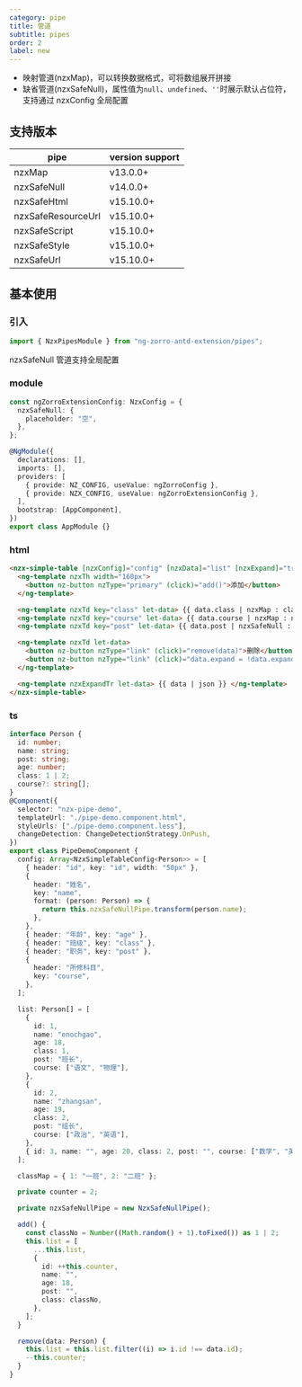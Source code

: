```yaml
---
category: pipe
title: 管道
subtitle: pipes
order: 2
label: new
---
```


- 映射管道(nzxMap)，可以转换数据格式，可将数组展开拼接
- 缺省管道(nzxSafeNull)，属性值为`null`、`undefined`、`''`时展示默认占位符，支持通过 nzxConfig 全局配置

## 支持版本

| pipe               | version support                        |
| ------------------ | -------------------------------------- |
| nzxMap             | <label type="success">v13.0.0+</label> |
| nzxSafeNull        | <label type="success">v14.0.0+</label> |
| nzxSafeHtml        | <label type="success">v15.10.0+</label> |
| nzxSafeResourceUrl | <label type="success">v15.10.0+</label> |
| nzxSafeScript      | <label type="success">v15.10.0+</label> |
| nzxSafeStyle       | <label type="success">v15.10.0+</label> |
| nzxSafeUrl         | <label type="success">v15.10.0+</label> |

## 基本使用

### 引入

```ts
import { NzxPipesModule } from "ng-zorro-antd-extension/pipes";
```

nzxSafeNull 管道支持全局配置

### module

```ts
const ngZorroExtensionConfig: NzxConfig = {
  nzxSafeNull: {
    placeholder: "空",
  },
};

@NgModule({
  declarations: [],
  imports: [],
  providers: [
    { provide: NZ_CONFIG, useValue: ngZorroConfig },
    { provide: NZX_CONFIG, useValue: ngZorroExtensionConfig },
  ],
  bootstrap: [AppComponent],
})
export class AppModule {}
```

### html

```html
<nzx-simple-table [nzxConfig]="config" [nzxData]="list" [nzxExpand]="true">
  <ng-template nzxTh width="160px">
    <button nz-button nzType="primary" (click)="add()">添加</button>
  </ng-template>

  <ng-template nzxTd key="class" let-data> {{ data.class | nzxMap : classMap }} </ng-template>
  <ng-template nzxTd key="course" let-data> {{ data.course | nzxMap : null : "*_*" | nzxSafeNull : "***" }} </ng-template>
  <ng-template nzxTd key="post" let-data> {{ data.post | nzxSafeNull : "组员" }} </ng-template>

  <ng-template nzxTd let-data>
    <button nz-button nzType="link" (click)="remove(data)">删除</button>
    <button nz-button nzType="link" (click)="data.expand = !data.expand">展开</button>
  </ng-template>

  <ng-template nzxExpandTr let-data> {{ data | json }} </ng-template>
</nzx-simple-table>
```

### ts

```typescript
interface Person {
  id: number;
  name: string;
  post: string;
  age: number;
  class: 1 | 2;
  course?: string[];
}
@Component({
  selector: "nzx-pipe-demo",
  templateUrl: "./pipe-demo.component.html",
  styleUrls: ["./pipe-demo.component.less"],
  changeDetection: ChangeDetectionStrategy.OnPush,
})
export class PipeDemoComponent {
  config: Array<NzxSimpleTableConfig<Person>> = [
    { header: "id", key: "id", width: "50px" },
    {
      header: "姓名",
      key: "name",
      format: (person: Person) => {
        return this.nzxSafeNullPipe.transform(person.name);
      },
    },
    { header: "年龄", key: "age" },
    { header: "班级", key: "class" },
    { header: "职务", key: "post" },
    {
      header: "所修科目",
      key: "course",
    },
  ];

  list: Person[] = [
    {
      id: 1,
      name: "enochgao",
      age: 18,
      class: 1,
      post: "班长",
      course: ["语文", "物理"],
    },
    {
      id: 2,
      name: "zhangsan",
      age: 19,
      class: 2,
      post: "组长",
      course: ["政治", "英语"],
    },
    { id: 3, name: "", age: 20, class: 2, post: "", course: ["数学", "英语"] },
  ];

  classMap = { 1: "一班", 2: "二班" };

  private counter = 2;

  private nzxSafeNullPipe = new NzxSafeNullPipe();

  add() {
    const classNo = Number((Math.random() + 1).toFixed()) as 1 | 2;
    this.list = [
      ...this.list,
      {
        id: ++this.counter,
        name: "",
        age: 18,
        post: "",
        class: classNo,
      },
    ];
  }

  remove(data: Person) {
    this.list = this.list.filter((i) => i.id !== data.id);
    --this.counter;
  }
}
```
